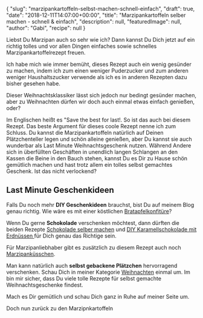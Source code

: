 {
    "slug": "marzipankartoffeln-selbst-machen-schnell-einfach",
    "draft": true,
    "date": "2018-12-11T14:07:00+00:00",
    "title": "Marzipankartoffeln selber machen - schnell & einfach",
    "description": null,
    "featuredImage": null,
    "author": "Gabi",
    "recipe": null
}

Liebst Du Marzipan auch so sehr wie ich? Dann kannst Du Dich jetzt auf ein richtig tolles und vor allen Dingen einfaches sowie schnelles Marzipankartoffelrezept freuen.

Ich habe mich wie immer bemüht, dieses Rezept auch ein wenig gesünder zu machen, indem ich zum einen weniger Puderzucker und zum anderen weniger Haushaltszucker verwende als ich es in anderen Rezepten dazu bisher gesehen habe.

Dieser Weihnachtsklassiker lässt sich jedoch nur bedingt gesünder machen, aber zu Weihnachten dürfen wir doch auch einmal etwas einfach  genießen, oder?

Im Englischen heißt es "Save the best for last!. So ist das auch bei diesem Rezept. Das beste Argument für dieses coole Rezept nenne ich zum Schluss. Du kannst die Marzipankartoffeln natürlich auf Deinen Plätzchenteller legen und schön alleine genießen, aber Du kannst sie auch wunderbar als Last Minute Weihnachtsgeschenk nutzen. Während Andere sich in überfüllten Geschäften in unendlich langen Schlangen an den Kassen die Beine in den Bauch stehen, kannst Du es Dir zu Hause schön gemütlich machen und hast trotz allem ein tolles selbst gemachtes Geschenk. Ist das nicht verlockend?

## Last Minute Geschenkideen

Falls Du noch mehr **DIY Geschenkideen** brauchst, bist Du auf meinem Blog genau richtig. Wie wäre es mit einer köstlichen [Bratapfelkonfitüre](https://kochfokus.de/artikel/bratapfelkonfituere-eine-weihnachtsgeschenkidee/ "Bratapfelkonfitüre")?

Wenn Du gerne **Schokolade** verschenken möchtest, dann dürften die  beiden Rezepte [Schokolade selber machen](https://kochfokus.de/artikel/schokolade-selber-machen-eine-last-minute-geschenkidee/ "Schokolade selber machen") und [DIY Karamellschokolade mit Erdnüssen ](https://kochfokus.de/artikel/diy-karamellschokolade-mit-erdnuessen/ "DIY Karamellschokolade mit Erdnüssen ")für Dich genau das Richtige sein.

Für Marzipanliebhaber gibt es zusätzlich zu diesem Rezept auch noch [Marzipanküsschen](https://kochfokus.de/artikel/marzipankuesschen/ "Marzipanküsschen").

Man kann natürlich auch **selbst gebackene Plätzchen** hervorragend verschenken. Schau Dich in meiner Kategorie [Weihnachten](https://kochfokus.de/kategorien/weihnachten/ "Weihnachten") einmal um. Im bin mir sicher, dass Du viele tolle Rezepte für selbst gemachte Weihnachtsgeschenke findest.

Mach es Dir gemütlich und schau Dich ganz in Ruhe auf meiner Seite um.

Doch nun zurück zu den Marzipnkartoffeln